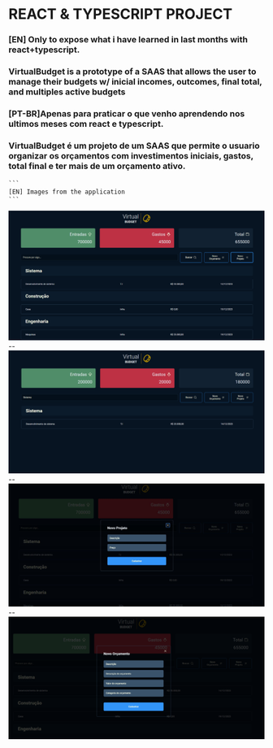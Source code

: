 # REACT & TYPESCRIPT PROJECT

###  [EN] Only to expose what i have learned in last months with react+typescript. 
###  VirtualBudget is a prototype of a SAAS that allows the user to manage their budgets w/ inicial incomes, outcomes, final total, and multiples active budgets 

### [PT-BR]Apenas para praticar o que venho aprendendo nos ultimos meses com react e typescript.
### VirtualBudget é um projeto de um SAAS que permite o usuario organizar os orçamentos com investimentos iniciais, gastos, total final e ter mais de um orçamento ativo.


````
```
[EN] Images from the application
```
````

<img title="main page w/ search form, project adder button, budget adder button" alt="" src="/public/mainPage.png">
--
<img title="main page w/ search form active" alt="" src="/public/searchMode.PNG">
--
<img title="project modal adder active" alt="" src="/public/projectModal.JPG">
--
<img title="budget modal adder active" alt="" src="/public/budgetModal.PNG">

